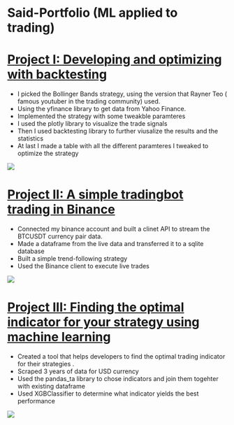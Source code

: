 # Said-Portfolio (ML applied to trading)

# [Project I: Developing and optimizing with backtesting](https://github.uio.no/saidhem/Project_I)
* I picked the Bollinger Bands strategy, using the version that Rayner Teo ( famous youtuber in the trading community) used. 
* Using the yfinance library to get data from Yahoo Finance.
* Implemented the strategy with some tweakble paramteres 
* I used the plotly library to visualize the trade signals 
* Then I used backtesting library to further viusalize the results and the statistics   
* At last I made a table with all the different paramteres I tweaked to optimize the strategy 

![](https://github.uio.no/saidhem/Said-Portfolio/blob/main/images/project1.JPG)

# [Project II: A simple tradingbot trading in Binance](https://github.uio.no/saidhem/Project_II)

* Connected my binance account and built a clinet API to stream the BTCUSDT currency pair data.
* Made a dataframe from the live data and transferred it to a sqlite database 
* Built a simple trend-following strategy
* Used the Binance client to execute live trades 


![](https://github.uio.no/saidhem/Said-Portfolio/blob/main/images/project2.JPG)

# [Project III: Finding the optimal indicator for your strategy using machine learning](https://github.uio.no/saidhem/Project_III)

* Created a tool that helps developers to find the optimal trading indicator for their strategies .
* Scraped 3 years of data for USD currency 
* Used the pandas_ta library to chose indicators and join them togehter with existing dataframe
* Used XGBClassifier to determine what indicator yields the best performance 


![](https://github.uio.no/saidhem/Said-Portfolio/blob/main/images/project3.JPG)
